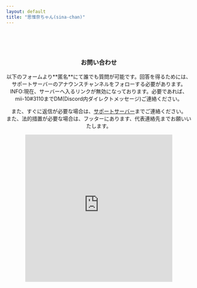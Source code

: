 ```yaml
---
layout: default
title: "思惟奈ちゃん(sina-chan)"
---
```

<center>
<br>
<br>
<br>
<h3 class="main-title">お問い合わせ</h3>
以下のフォームより**匿名**にて誰でも質問が可能です。回答を得るためには、サポートサーバーのアナウンスチャンネルをフォローする必要があります。<br>
INFO:現在、サーバーへ入るリンクが無効になっております。必要であれば、mii-10#3110までDM(Discord内ダイレクトメッセージ)ご連絡ください。<br>

また、すぐに返信が必要な場合は、<a href="https://discord.gg/udA3qgZ" class="a-orange">サポートサーバー</a>までご連絡ください。<br>また、法的措置が必要な場合は、フッターにあります、代表連絡先までお願いいたします。
<br>
<iframe src="https://docs.google.com/forms/d/e/1FAIpQLScpxX4LYl-eThFLDh_N8nYy7eAUASvd8Sh0po2zAMoR_CmiHA/viewform?embedded=true" width="400" height="400" frameborder="0" marginheight="150" marginwidth="0" class="form">読み込んでいます…</iframe>
